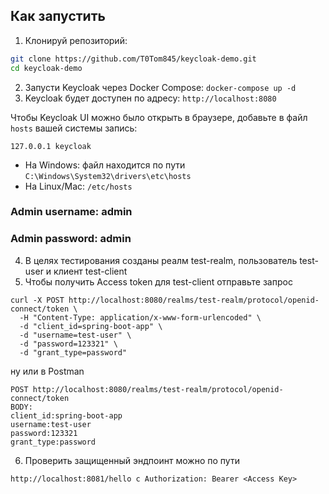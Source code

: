 ## Как запустить

1. Клонируй репозиторий:

```bash
git clone https://github.com/T0Tom845/keycloak-demo.git
cd keycloak-demo
```
2. Запусти Keycloak через Docker Compose:
`
    docker-compose up -d
`
3. Keycloak будет доступен по адресу:
`http://localhost:8080`

Чтобы Keycloak UI можно было открыть в браузере, добавьте в файл `hosts` вашей системы запись:

`127.0.0.1 keycloak`

- На Windows: файл находится по пути `C:\Windows\System32\drivers\etc\hosts`
- На Linux/Mac: `/etc/hosts`

### Admin username: admin
### Admin password: admin

4. В целях тестирования созданы реалм test-realm, пользователь test-user и клиент test-client
5. Чтобы получить Access token для test-client отправьте запрос
```
curl -X POST http://localhost:8080/realms/test-realm/protocol/openid-connect/token \
  -H "Content-Type: application/x-www-form-urlencoded" \
  -d "client_id=spring-boot-app" \
  -d "username=test-user" \
  -d "password=123321" \
  -d "grant_type=password"
  ```
ну или в Postman  
```
POST http://localhost:8080/realms/test-realm/protocol/openid-connect/token
BODY:
client_id:spring-boot-app
username:test-user
password:123321
grant_type:password
```
6. Проверить защищенный эндпоинт можно по пути
```
http://localhost:8081/hello с Authorization: Bearer <Access Key>
```
